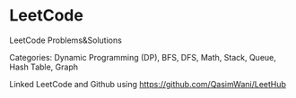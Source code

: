 # LeetCode
LeetCode Problems&amp;Solutions

Categories: Dynamic Programming (DP), BFS, DFS, Math, Stack, Queue, Hash Table, Graph

Linked LeetCode and Github using https://github.com/QasimWani/LeetHub
